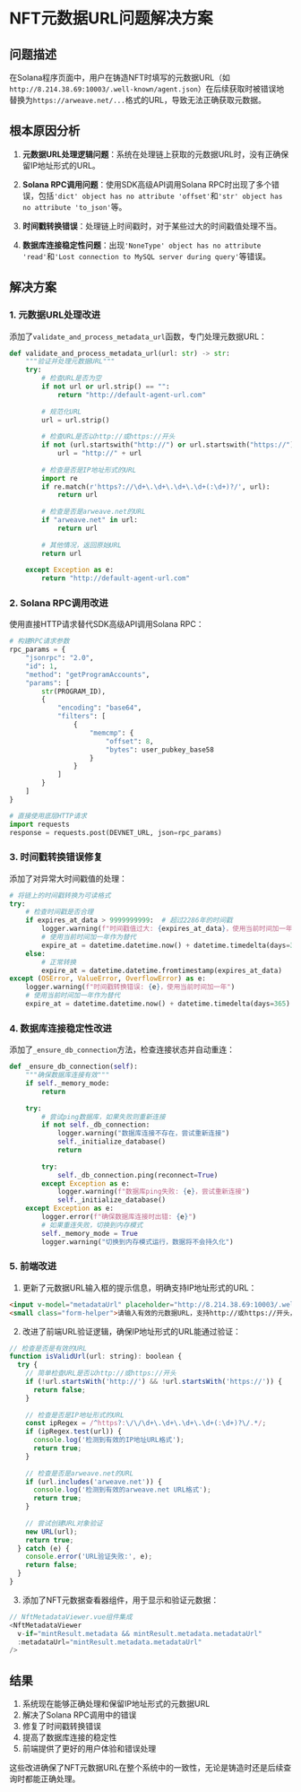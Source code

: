 # NFT元数据URL问题解决方案

## 问题描述

在Solana程序页面中，用户在铸造NFT时填写的元数据URL（如`http://8.214.38.69:10003/.well-known/agent.json`）在后续获取时被错误地替换为`https://arweave.net/...`格式的URL，导致无法正确获取元数据。

## 根本原因分析

1. **元数据URL处理逻辑问题**：系统在处理链上获取的元数据URL时，没有正确保留IP地址形式的URL。

2. **Solana RPC调用问题**：使用SDK高级API调用Solana RPC时出现了多个错误，包括`'dict' object has no attribute 'offset'`和`'str' object has no attribute 'to_json'`等。

3. **时间戳转换错误**：处理链上时间戳时，对于某些过大的时间戳值处理不当。

4. **数据库连接稳定性问题**：出现`'NoneType' object has no attribute 'read'`和`'Lost connection to MySQL server during query'`等错误。

## 解决方案

### 1. 元数据URL处理改进

添加了`validate_and_process_metadata_url`函数，专门处理元数据URL：

```python
def validate_and_process_metadata_url(url: str) -> str:
    """验证并处理元数据URL"""
    try:
        # 检查URL是否为空
        if not url or url.strip() == "":
            return "http://default-agent-url.com"
        
        # 规范化URL
        url = url.strip()
        
        # 检查URL是否以http://或https://开头
        if not (url.startswith("http://") or url.startswith("https://")):
            url = "http://" + url
        
        # 检查是否是IP地址形式的URL
        import re
        if re.match(r'https?://\d+\.\d+\.\d+\.\d+(:\d+)?/', url):
            return url
            
        # 检查是否是arweave.net的URL
        if "arweave.net" in url:
            return url
            
        # 其他情况，返回原始URL
        return url
        
    except Exception as e:
        return "http://default-agent-url.com"
```

### 2. Solana RPC调用改进

使用直接HTTP请求替代SDK高级API调用Solana RPC：

```python
# 构建RPC请求参数
rpc_params = {
    "jsonrpc": "2.0",
    "id": 1,
    "method": "getProgramAccounts",
    "params": [
        str(PROGRAM_ID),
        {
            "encoding": "base64",
            "filters": [
                {
                    "memcmp": {
                        "offset": 8,
                        "bytes": user_pubkey_base58
                    }
                }
            ]
        }
    ]
}

# 直接使用底层HTTP请求
import requests
response = requests.post(DEVNET_URL, json=rpc_params)
```

### 3. 时间戳转换错误修复

添加了对异常大时间戳值的处理：

```python
# 将链上的时间戳转换为可读格式
try:
    # 检查时间戳是否合理
    if expires_at_data > 9999999999:  # 超过2286年的时间戳
        logger.warning(f"时间戳值过大: {expires_at_data}，使用当前时间加一年")
        # 使用当前时间加一年作为替代
        expire_at = datetime.datetime.now() + datetime.timedelta(days=365)
    else:
        # 正常转换
        expire_at = datetime.datetime.fromtimestamp(expires_at_data)
except (OSError, ValueError, OverflowError) as e:
    logger.warning(f"时间戳转换错误: {e}，使用当前时间加一年")
    # 使用当前时间加一年作为替代
    expire_at = datetime.datetime.now() + datetime.timedelta(days=365)
```

### 4. 数据库连接稳定性改进

添加了`_ensure_db_connection`方法，检查连接状态并自动重连：

```python
def _ensure_db_connection(self):
    """确保数据库连接有效"""
    if self._memory_mode:
        return
        
    try:
        # 尝试ping数据库，如果失败则重新连接
        if not self._db_connection:
            logger.warning("数据库连接不存在，尝试重新连接")
            self._initialize_database()
            return
            
        try:
            self._db_connection.ping(reconnect=True)
        except Exception as e:
            logger.warning(f"数据库ping失败: {e}，尝试重新连接")
            self._initialize_database()
    except Exception as e:
        logger.error(f"确保数据库连接时出错: {e}")
        # 如果重连失败，切换到内存模式
        self._memory_mode = True
        logger.warning("切换到内存模式运行，数据将不会持久化")
```

### 5. 前端改进

1. 更新了元数据URL输入框的提示信息，明确支持IP地址形式的URL：

```html
<input v-model="metadataUrl" placeholder="http://8.214.38.69:10003/.well-known/agent.json" />
<small class="form-helper">请输入有效的元数据URL，支持http://或https://开头，支持IP地址形式(如http://8.214.38.69:10003/.well-known/agent.json)或arweave.net链接</small>
```

2. 改进了前端URL验证逻辑，确保IP地址形式的URL能通过验证：

```javascript
// 检查是否是有效的URL
function isValidUrl(url: string): boolean {
  try {
    // 简单检查URL是否以http://或https://开头
    if (!url.startsWith('http://') && !url.startsWith('https://')) {
      return false;
    }
    
    // 检查是否是IP地址形式的URL
    const ipRegex = /^https?:\/\/\d+\.\d+\.\d+\.\d+(:\d+)?\/.*/;
    if (ipRegex.test(url)) {
      console.log('检测到有效的IP地址URL格式');
      return true;
    }
    
    // 检查是否是arweave.net的URL
    if (url.includes('arweave.net')) {
      console.log('检测到有效的arweave.net URL格式');
      return true;
    }
    
    // 尝试创建URL对象验证
    new URL(url);
    return true;
  } catch (e) {
    console.error('URL验证失败:', e);
    return false;
  }
}
```

3. 添加了NFT元数据查看器组件，用于显示和验证元数据：

```javascript
// NftMetadataViewer.vue组件集成
<NftMetadataViewer 
  v-if="mintResult.metadata && mintResult.metadata.metadataUrl" 
  :metadataUrl="mintResult.metadata.metadataUrl" 
/>
```

## 结果

1. 系统现在能够正确处理和保留IP地址形式的元数据URL
2. 解决了Solana RPC调用中的错误
3. 修复了时间戳转换错误
4. 提高了数据库连接的稳定性
5. 前端提供了更好的用户体验和错误处理

这些改进确保了NFT元数据URL在整个系统中的一致性，无论是铸造时还是后续查询时都能正确处理。 
